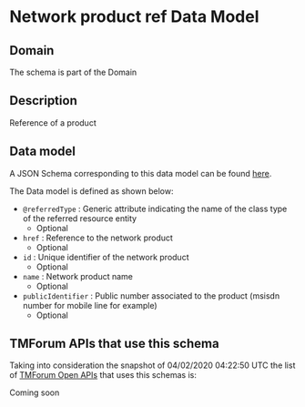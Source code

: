 # Network product ref Data Model

## Domain

The  schema is part of the  Domain

## Description

Reference of a product

## Data model

A JSON Schema corresponding to this data model can be found
[here](https://github.com/tmforum-rand/schemas/blob/candidates/Product/NetworkProductRef.schema.json).

The Data model is defined as shown below:
- `@referredType` : Generic attribute indicating the name of the class type of the referred resource entity
  - Optional
- `href` : Reference to the network product
  - Optional
- `id` : Unique identifier of the network product
  - Optional
- `name` : Network product name
  - Optional
- `publicIdentifier` : Public number associated to the product (msisdn number for mobile line for example)
  - Optional




## TMForum APIs that use this schema

Taking into consideration the snapshot of 04/02/2020 04:22:50 UTC the list of [TMForum Open APIs](https://www.tmforum.org/open-apis/) that uses this schemas is:

Coming soon
